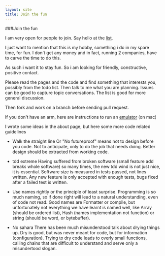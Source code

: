 ```yaml
---
layout: site
title: Join the fun
---
```


###Join the fun

I am very open for people to join. Say hello at the [list](https://groups.google.com/forum/#!forum/salama-dev).

I just want to mention that this is my hobby, something i do in my spare time, for fun.
I don't get any money and in fact, running 2 companies, have to carve the time to do this.

As such i want it to stay fun. So i am looking for friendly, constructive, positive contact.

Please read the pages and the code and find something that interests you, possibly from the todo list.
Then talk to me what you are planning. Issues can be good to capture topic conversations.
The list is good for more general discussion.

Then fork and work on a branch before sending pull request.

If you don't have an arm, here are instructions to run an [emulator](/qemu.html) (on mac)

I wrote some ideas in the about page, but here some more code related guidelines

- Walk the straight line
  Or "No futureproof" means not to design before you code. Not to anticipate, only to do the job that
  needs doing. Better design should be extracted from working code.

- tdd extreme
  Having suffered from broken software (small feature add breaks whole software) so many times, the new tdd
  wind is not just nice, it is essential. Software size is measured in tests passed, not lines written. Any
  new feature is only accepted with enough tests, bugs fixed after a failed test is written.

- Use names rightly
  or the principle of least surprise. Programming is so much naming, so if done right will lead to a
  natural understanding, even of code not read.
  Good names are Formatter or compile, but unfortunately not everything we have learnt is named well, like
  Array (should be ordered list), Hash (names implementation not function) or string (should be word, or bytebuffer).

- No sahara
  There has been much misunderstood talk about drying things up. Dry is good, but was never meant for code, but
  for information (configuration). Trying to dry code leads to overly small functions, calling chains that
  are difficult to understand and serve only a misundertood slogan.
